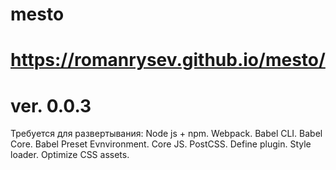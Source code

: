 # mesto
# https://romanrysev.github.io/mesto/
# ver. 0.0.3

Требуется для развертывания:
Node js + npm.
Webpack.
Babel CLI.
Babel Core.
Babel Preset Evnvironment.
Сore JS.
PostCSS.
Define plugin.
Style loader.
Optimize CSS assets.
